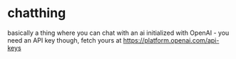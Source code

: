 # chatthing
basically a thing where you can chat with an ai initialized with OpenAI - you need an API key though, fetch yours at https://platform.openai.com/api-keys

